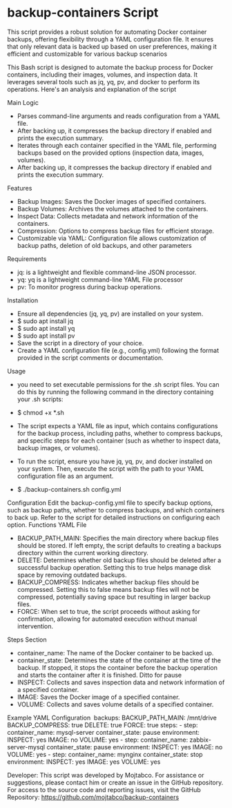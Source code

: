 # backup-containers Script
This script provides a robust solution for automating Docker container backups, offering flexibility through a YAML configuration file. It ensures that only relevant data is backed up based on user preferences, making it efficient and customizable for various backup scenarios

This Bash script is designed to automate the backup process for Docker containers, including their images, volumes, and inspection data. It leverages several tools such as jq, yq, pv, and docker to perform its operations. Here's an analysis and explanation of the script

Main Logic
- Parses command-line arguments and reads configuration from a YAML file.
- After backing up, it compresses the backup directory if enabled and prints the execution summary.
- Iterates through each container specified in the YAML file, performing backups based on the provided options (inspection data, images, volumes).
- After backing up, it compresses the backup directory if enabled and prints the execution summary.

Features
- Backup Images: Saves the Docker images of specified containers.
- Backup Volumes: Archives the volumes attached to the containers.
- Inspect Data: Collects metadata and network information of the containers.
- Compression: Options to compress backup files for efficient storage.
- Customizable via YAML: Configuration file allows customization of backup paths, deletion of old backups, and other parameters

Requirements
- jq: is a lightweight and flexible command-line JSON processor.
- yq: yq is a lightweight command-line YAML File processor
- pv: To monitor progress during backup operations.

Installation
- Ensure all dependencies (jq, yq, pv) are installed on your system.
-   $ sudo apt install jq
-   $ sudo apt install yq
-   $ sudo apt install pv
- Save the script in a directory of your choice.
- Create a YAML configuration file (e.g., config.yml) following the format provided in the script comments or documentation.

Usage
- you need to set executable permissions for the .sh script files. You can do this by running the following command in the directory containing your .sh scripts:
-   $ chmod +x *.sh

- The script expects a YAML file as input, which contains configurations for the backup process, including paths, whether to compress backups, and specific steps for each container (such as whether to inspect data, backup images, or volumes).
- To run the script, ensure you have jq, yq, pv, and docker installed on your system. Then, execute the script with the path to your YAML configuration file as an argument.
-   $ ./backup-containers.sh config.yml

Configuration
Edit the backup-config.yml file to specify backup options, such as backup paths, whether to compress backups, and which containers to back up. Refer to the script for detailed instructions on configuring each option.
Functions YAML File
- BACKUP_PATH_MAIN: Specifies the main directory where backup files should be stored. If left empty, the script defaults to creating a backups directory within the current working directory.
- DELETE: Determines whether old backup files should be deleted after a successful backup operation. Setting this to true helps manage disk space by removing outdated backups.
- BACKUP_COMPRESS: Indicates whether backup files should be compressed. Setting this to false means backup files will not be compressed, potentially saving space but resulting in larger backup files.
- FORCE: When set to true, the script proceeds without asking for confirmation, allowing for automated execution without manual intervention.
  
Steps Section
- container_name: The name of the Docker container to be backed up.
- container_state: Determines the state of the container at the time of the backup. If stopped, it stops the container before the backup operation and starts the container after it is finished. Ditto for pause
-   INSPECT: Collects and saves inspection data and network information of a specified container.
-   IMAGE: Saves the Docker image of a specified container.
-   VOLUME: Collects and saves volume details of a specified container.

Example YAML Configuration 
backups:
  BACKUP_PATH_MAIN: /mnt/drive
  BACKUP_COMPRESS: true
  DELETE: true
  FORCE: true
  steps:
    - step:
        container_name: mysql-server
        container_state: pause
        environment:
          INSPECT: yes
          IMAGE: no
          VOLUME: yes
    - step:
        container_name: zabbix-server-mysql
        container_state: pause
        environment:
          INSPECT: yes
          IMAGE: no
          VOLUME: yes
    - step:
        container_name: mynginx
        container_state: stop
        environment:
          INSPECT: yes
          IMAGE: yes
          VOLUME: yes

Developer: This script was developed by Mojtabco. For assistance or suggestions, please contact him or create an issue in the GitHub repository.
For access to the source code and reporting issues, visit the GitHub Repository: https://github.com/mojtabco/backup-containers
